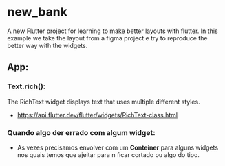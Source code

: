 # new_bank

A new Flutter project for learning to make better layouts with flutter. In this example we take the
layout from a figma project e try to reproduce the better way with the widgets.

## App:

### Text.rich():

The RichText widget displays text that uses multiple different styles.

- https://api.flutter.dev/flutter/widgets/RichText-class.html

### Quando algo der errado com algum widget:
- As vezes precisamos envolver com um **Conteiner** para alguns widgets nos quais temos que ajeitar
  para n ficar cortado ou algo do tipo.